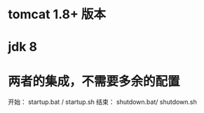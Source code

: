 # tomcat 1.8+ 版本
# jdk 8 
#  两者的集成，不需要多余的配置

开始： startup.bat / startup.sh
结束： shutdown.bat/ shutdown.sh
